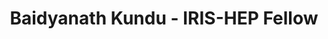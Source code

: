 ---
permalink: /fellows/BaidyanathKundu.html
layout: fellow
pagetype: fellow
active: true
title: Baidyanath Kundu - IRIS-HEP Fellow
fellow-name: Baidyanath Kundu
shortname: Baidyanath
project_title: Reading CMS Run 1/2 miniAOD files with ServiceX and func_adl
focus-area:
dates:
  start: 2021-02-01
  end: 2021-04-30
photo: /assets/images/team/Baidyanath-Kundu.png
institution: Manipal Institute of Technology
website:
e-mail: kundubaidya99@gmail.com
mentors:
  - Gordon Watts (University of Washington)
project_goal: >
    ServiceX is a distributed, cloud-native application that extracts columnar data from HEP event data and delivers it to an analyst. The func_adl data query language is used to tell ServiceX how to extract the data (what columns, what simple cuts, etc.). The func_adl data query language has two backends that are currently part of ServiceX - one based on C++ for ATLAS data and one based on columnar processing using uproot and awkward arrays. The C++ backend currently runs only on the ATLAS binary format, xAOD. The C++ is generated in python. This project will modify the C++ backend to also run on CMS Mini-AOD binary files (Run 1/Run 2), starting by concentrating on Run 1. The Higgs-Discovery demo will be used as a guide.
proposal: /assets/pdf/BaidyanathKundu_Proposal.pdf
presentations:
---